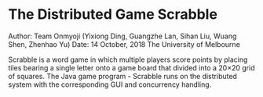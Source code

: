 # The Distributed Game Scrabble

Author: Team Onmyoji (Yixiong Ding, Guangzhe Lan, Sihan Liu, Wuang Shen, Zhenhao Yu)
Date: 14 October, 2018
The University of Melbourne 

Scrabble is a word game in which multiple players score points by placing tiles bearing a single letter onto a game board that divided into a 20×20 grid of squares. The Java game program - Scrabble runs on the distributed system with the corresponding GUI and concurrency handling. 
